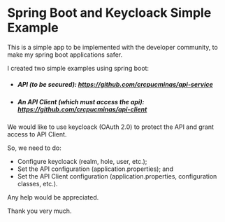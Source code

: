 # Spring Boot and Keycloack Simple Example

This is a simple app to be implemented with the developer community, to make my spring boot applications safer.

I created two simple examples using spring boot:

  - ##### API (to be secured): https://github.com/crcpucminas/api-service
  - ##### An API Client (which must access the api): https://github.com/crcpucminas/api-client

We would like to use keycloack (OAuth 2.0) to protect the API and grant access to API Client.

So, we need to do:

  - Configure keycloack (realm, hole, user, etc.);
  - Set the API configuration (application.properties); and
  - Set the API Client configuration (application.properties, configuration classes, etc.).
 
Any help would be appreciated.

Thank you very much.
